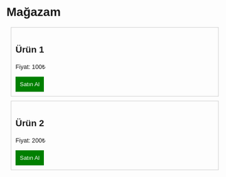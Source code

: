 <!DOCTYPE html>
<html>
<head>
  <title>Bedava E-Ticaret</title>
  <style>
    body { font-family: Arial, sans-serif; }
    .product { border: 1px solid #ccc; padding: 10px; margin: 10px; }
    button { background: green; color: white; border: none; padding: 10px; cursor: pointer; }
  </style>
</head>
<body>
  <h1>Mağazam</h1>
  
  <div class="product">
    <h2>Ürün 1</h2>
    <p>Fiyat: 100₺</p>
    <button onclick="alert('Satın alma işlemi yakında ekleniyor')">Satın Al</button>
  </div>
  
  <div class="product">
    <h2>Ürün 2</h2>
    <p>Fiyat: 200₺</p>
    <button onclick="alert('Satın alma işlemi yakında ekleniyor')">Satın Al</button>
  </div>
  
</body>
</html>
